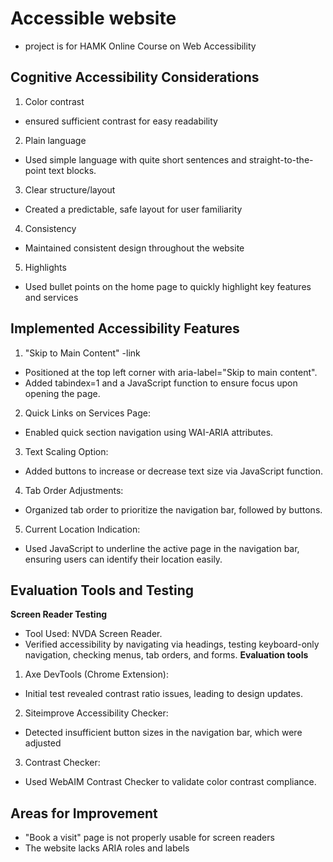 # Accessible website
- project is for HAMK Online Course on Web Accessibility

## Cognitive Accessibility Considerations
1. Color contrast
- ensured sufficient contrast for easy readability
2. Plain language
- Used simple language with quite short sentences and straight-to-the-point text blocks.
3. Clear structure/layout
- Created a predictable, safe layout for user familiarity
4. Consistency
- Maintained consistent design throughout the website
5. Highlights
- Used bullet points on the home page to quickly highlight key features and services

## Implemented Accessibility Features
1. "Skip to Main Content"  -link
- Positioned at the top left corner with aria-label="Skip to main content".
- Added tabindex=1 and a JavaScript function to ensure focus upon opening the page.
2. Quick Links on Services Page:
- Enabled quick section navigation using WAI-ARIA attributes.
3. Text Scaling Option: 
- Added buttons to increase or decrease text size via JavaScript function.
4. Tab Order Adjustments:
- Organized tab order to prioritize the navigation bar, followed by buttons.
5. Current Location Indication:
- Used JavaScript to underline the active page in the navigation bar, ensuring users can identify their location easily.


## Evaluation Tools and Testing
**Screen Reader Testing**
- Tool Used: NVDA Screen Reader.
- Verified accessibility by navigating via headings, testing keyboard-only navigation, checking menus, tab orders, and forms.
**Evaluation tools**
1. Axe DevTools (Chrome Extension):
- Initial test revealed contrast ratio issues, leading to design updates.
2. Siteimprove Accessibility Checker:
- Detected insufficient button sizes in the navigation bar, which were adjusted
3. Contrast Checker:
- Used WebAIM Contrast Checker to validate color contrast compliance.

## Areas for Improvement
- "Book a visit" page is not properly usable for screen readers
- The website lacks ARIA roles and labels
